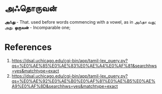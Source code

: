 # அஃதொருவன்
**அஃது** - That. used before words commencing with a vowel, as in அஃதா வது; அது.
**ஒருவன்** - Incomparable one;

# References
1. https://dsal.uchicago.edu/cgi-bin/app/tamil-lex_query.py?qs=%E0%AE%85%E0%AE%83%E0%AE%A4%E0%AF%81&searchhws=yes&matchtype=exact
2. https://dsal.uchicago.edu/cgi-bin/app/tamil-lex_query.py?qs=%E0%AE%92%E0%AE%B0%E0%AF%81%E0%AE%B5%E0%AE%A9%E0%AF%8D&searchhws=yes&matchtype=exact
